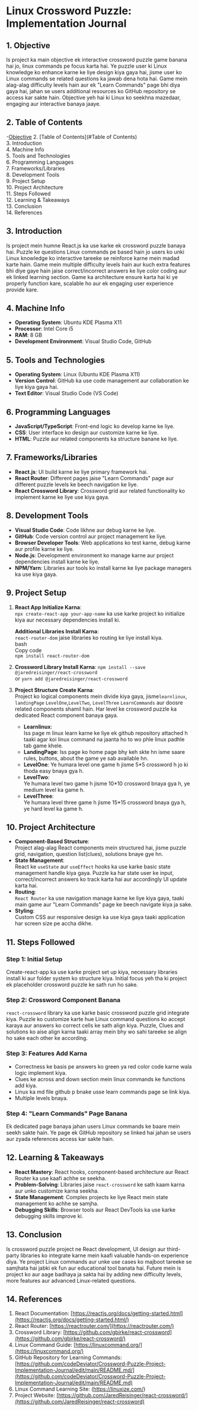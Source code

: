 # **Linux Crossword Puzzle: Implementation Journal**

## **1\. Objective**

Is project ka main objective ek interactive crossword puzzle game banana hai jo, linux commands pe focus karta hai. Ye puzzle user ki Linux knowledge ko enhance karne ke liye design kiya gaya hai, jisme user ko Linux commands se related questions ka jawab dena hota hai. Game mein alag-alag difficulty levels hain aur ek "Learn Commands" page bhi diya gaya hai, jahan se users additional resources ko GitHub repository se access kar sakte hain. Objective yeh hai ki Linux ko seekhna mazedaar, engaging aur interactive banaya jaaye.

## **2\. Table of Contents**

 -[Objective](#objective)
2. [Table of Contents](#Table of Contents)  
3. Introduction  
4. Machine Info  
5. Tools and Technologies  
6. Programming Languages  
7. Frameworks/Libraries  
8. Development Tools  
9. Project Setup  
10. Project Architecture  
11. Steps Followed  
12. Learning & Takeaways  
13. Conclusion  
14. References

## **3\. Introduction**

Is project mein humne React.js ka use karke ek crossword puzzle banaya hai. Puzzle ke questions Linux commands pe based hain jo users ko unki Linux knowledge ko interactive tareeke se reinforce karne mein madad karte hain. Game mein multiple difficulty levels hain aur kuch extra features bhi diye gaye hain jaise correct/incorrect answers ke liye color coding aur ek linked learning section. Game ka architecture ensure karta hai ki ye properly function kare, scalable ho aur ek engaging user experience provide kare.

## **4\. Machine Info**

* **Operating System**: Ubuntu KDE Plasma X11  
* **Processor**: Intel Core i5  
* **RAM**: 8 GB  
* **Development Environment**: Visual Studio Code, GitHub

## **5\. Tools and Technologies**

* **Operating System**: Linux (Ubuntu KDE Plasma X11)  
* **Version Control**: GitHub ka use code management aur collaboration ke liye kiya gaya hai.  
* **Text Editor**: Visual Studio Code (VS Code)

## **6\. Programming Languages**

* **JavaScript/TypeScript**: Front-end logic ko develop karne ke liye.  
* **CSS**: User interface ko design aur customize karne ke liye.  
* **HTML**: Puzzle aur related components ka structure banane ke liye.

## **7\. Frameworks/Libraries**

* **React.js**: UI build karne ke liye primary framework hai.  
* **React Router**: Different pages jaise "Learn Commands" page aur different puzzle levels ke beech navigation ke liye.   
* **React Crossword Library**: Crossword grid aur related functionality ko implement karne ke liye use kiya gaya.  

## **8\. Development Tools**

* **Visual Studio Code**: Code likhne aur debug karne ke liye.  
* **GitHub**: Code version control aur project management ke liye.  
* **Browser Developer Tools**: Web applications ko test karne, debug karne aur profile karne ke liye.  
* **Node.js**: Development environment ko manage karne aur project dependencies install karne ke liye.  
* **NPM/Yarn**: Libraries aur tools ko install karne ke liye package managers ka use kiya gaya.

## **9\. Project Setup**

1. **React App Initialize Karna**:  
   `npx create-react-app your-app-name` ka use karke project ko initialize kiya aur necessary dependencies install ki.

   **Additional Libraries Install Karna**:  
   `react-router-dom`  jaise libraries ko routing ke liye install kiya.  
    bash  
    Copy code  
   `npm install react-router-dom`  

2. **Crossword Library Install Karna**:
   `npm install --save @jaredreisinger/react-crossword`  
     or
   `yarn add @jaredreisinger/react-crossword`
     
3. **Project Structure Create Karna**:  
   Project ko logical components mein divide kiya gaya, jisme`learnlinux`, `landingPage` `LevelOne`,`LevelTwo`, `LevelThree` `LearnCommands` aur doosre related components shamil hain. Har level ke crossword puzzle ka dedicated React component banaya gaya.
   * **Learnlinux**:  
  Iss page m linux learn karne ke liye ek github repository attached h taaki agar koi linux command na jaanta ho to wo phle linux padhle tab game khele.    
   * **LandingPage**:
  Iss page ko home page bhy keh skte hn isme saare rules, buttons, about the game ye sab available hn.  
   * **LevelOne**:
  Ye humara level one game h jisme 5*5 crossword h jo ki thoda easy bnaya gya h.  
   * **LevelTwo**:  
  Ye humara level two game h jisme 10*10 crossword bnaya gya h, ye medium level ka game h.  
   * **LevelThree**:  
  Ye humara level three game h jisme 15*15 crossword bnaya gya h, ye hard level ka game h.    
## **10\. Project Architecture**

* **Component-Based Structure**:  
  Project alag-alag React components mein structured hai, jisme puzzle grid, navigation, question list(clues), solutions bnaye gye hn.    
* **State Management**:  
  React ke `useState` aur `useEffect` hooks ka use karke basic state management handle kiya gaya. Puzzle ka har state user ke input, correct/incorrect answers ko track karta hai aur accordingly UI update karta hai.  
* **Routing**:  
  `React Router` ka use navigation manage karne ke liye kiya gaya, taaki main game aur "Learn Commands" page ke beech navigate kiya ja sake.  
* **Styling**:  
  Custom CSS aur responsive design ka use kiya gaya taaki application har screen size pe accha dikhe.

## **11\. Steps Followed**

### **Step 1: Initial Setup**

Create-react-app ka use karke project set up kiya, necessary libraries install ki aur folder system ko structure kiya. Initial focus yeh tha ki project ek placeholder crossword puzzle ke sath run ho sake.

### **Step 2: Crossword Component Banana**

`react-crossword` library ka use karke basic crossword puzzle grid integrate kiya. Puzzle ko customize karte hue Linux command questions ko accept karaya aur answers ko correct cells ke sath align kiya. Puzzle, Clues and solutions ko aise align karna taaki array mein bhy wo sahi tareeke se align ho sake each other ke according.

### **Step 3: Features Add Karna**

* Correctness ke basis pe answers ko green ya red color code karne wala logic implement kiya.  
* Clues ke across and down section mein linux commands ke functions add kiya.
* Linux ka md file github p bnake usse learn commands page se link kiya.
* Multiple levels bnaya.    

### **Step 4: "Learn Commands" Page Banana**

Ek dedicated page banaya jahan users Linux commands ke baare mein seekh sakte hain. Ye page ek GitHub repository se linked hai jahan se users aur zyada references access kar sakte hain.



## **12\. Learning & Takeaways**

* **React Mastery**: React hooks, component-based architecture aur React Router ka use kaafi achhe se seekha.  
* **Problem-Solving**: Libraries jaise `react-crossword` ke sath kaam karna aur unko customize karna seekha.  
* **State Management**: Complex projects ke liye React mein state management ko achhe se samjha.  
* **Debugging Skills**: Browser tools aur React DevTools ka use karke debugging skills improve ki.

## **13\. Conclusion**

Is crossword puzzle project ne React development, UI design aur third-party libraries ko integrate karne mein kaafi valuable hands-on experience diya. Ye project Linux commands aur unke use cases ko majboot tareeke se samjhata hai jabki ek fun aur educational tool banata hai. Future mein is project ko aur aage badhaya ja sakta hai by adding new difficulty levels, more features aur advanced Linux-related questions.

## **14\. References**

1. React Documentation: [https://reactjs.org/docs/getting-started.html](https://reactjs.org/docs/getting-started.html/)  
2. React Router: [https://reactrouter.com/](https://reactrouter.com/)  
3. Crossword Library: [https://github.com/gbirke/react-crossword](https://github.com/gbirke/react-crossword/)  
4. Linux Command Guide: [https://linuxcommand.org/](https://linuxcommand.org/)  
5. GitHub Repository for Learning Commands: [https://github.com/codeDeviator/Crossword-Puzzle-Project-Implementation-Journal/edit/main/README.md/](https://github.com/codeDeviator/Crossword-Puzzle-Project-Implementation-Journal/edit/main/README.md)
6. Linux Command Learning Site: (https://linuxize.com/)
7. Project Website: [https://github.com/JaredReisinger/react-crossword/](https://github.com/JaredReisinger/react-crossword)
